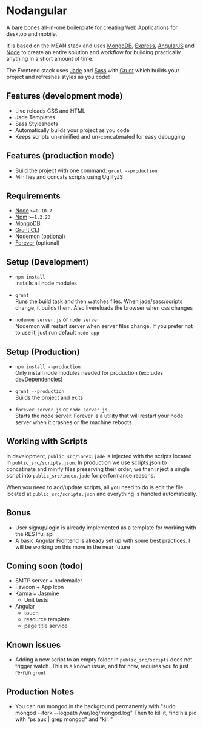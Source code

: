 # Nodangular
A bare bones all-in-one boilerplate for creating Web Applications for desktop and mobile.

It is based on the MEAN stack and uses [MongoDB](mongodb.org), [Express](expressjs.com), [AngularJS](angularjs.org) and [Node](nodejs.org) to create an entire solution and workflow for building practically anything in a short amount of time.

The Frontend stack uses [Jade](http://jade-lang.com/) and [Sass](http://sass-lang.com/) with [Grunt](gruntjs.com) which builds your project and refreshes styles as you code!

## Features (development mode)
- Live reloads CSS and HTML
- Jade Templates
- Sass Stylesheets
- Automatically builds your project as you code
- Keeps scripts un-minified and un-concatenated for easy debugging

## Features (production mode)
- Build the project with one command: `grunt --production`
- Minifies and concats scripts using UglifyJS

## Requirements
- [Node](nodejs.org) `>=0.10.7`
- [Npm](npmjs.org) `>=1.2.23`
- [MongoDB](mongodb.org)
- [Grunt CLI](gruntjs.com)
- [Nodemon](https://github.com/remy/nodemon) (optional)
- [Forever](https://github.com/nodejitsu/forever) (optional)

## Setup (Development)

- `npm install`  
  Installs all node modules

- `grunt`  
  Runs the build task and then watches files. When jade/sass/scripts change, it builds them. Also livereloads the browser when css changes

- `nodemon server.js` or `node server`  
  Nodemon will restart server when server files change. If you prefer not to use it, just run default `node app`

## Setup (Production)

- `npm install --production`  
  Only install node modules needed for production (excludes devDependencies)

- `grunt --production`  
  Builds the project and exits

- `forever server.js` or `node server.js`  
  Starts the node server. Forever is a utility that will restart your node server when it crashes or the machine reboots

## Working with Scripts
In development, `public_src/index.jade` is injected with the scripts located in `public_src/scripts.json`. In production we use scripts.json to concatinate and minify files preserving their order, we then inject a single script into `public_src/index.jade` for performance reasons.

When you need to add/update scripts, all you need to do is edit the file located at `public_src/scripts.json` and everything is handled automatically.

## Bonus
- User signup/login is already implemented as a template for working with the RESTful api
- A basic Angular Frontend is already set up with some best practices. I will be working on this more in the near future

## Coming soon (todo)
- SMTP server + nodemailer
- Favicon + App Icon
- Karma + Jasmine
  - Unit tests
- Angular
  - touch
  - resource template
  - page title service

## Known issues
- Adding a new script to an empty folder in `public_src/scripts` does not trigger watch. This is a known issue, and for now, requires you to just re-run `grunt`

## Production Notes
- You can run mongod in the background permanently with "sudo mongod --fork --logpath /var/log/mongod.log"
  Then to kill it, find his pid with "ps aux | grep mongod" and "kill <pid>" 
